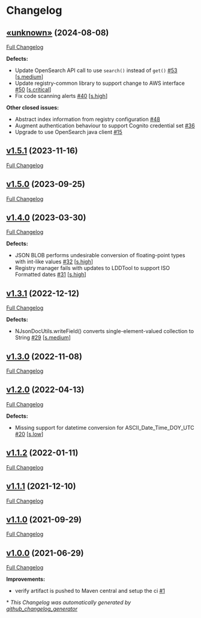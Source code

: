 # Changelog

## [«unknown»](https://github.com/NASA-PDS/registry-common/tree/«unknown») (2024-08-08)

[Full Changelog](https://github.com/NASA-PDS/registry-common/compare/v1.5.1...«unknown»)

**Defects:**

- Update OpenSearch API call to use `search()` instead of `get()` [\#53](https://github.com/NASA-PDS/registry-common/issues/53) [[s.medium](https://github.com/NASA-PDS/registry-common/labels/s.medium)]
- Update registry-common library to support change to AWS interface [\#50](https://github.com/NASA-PDS/registry-common/issues/50) [[s.critical](https://github.com/NASA-PDS/registry-common/labels/s.critical)]
- Fix code scanning alerts [\#40](https://github.com/NASA-PDS/registry-common/issues/40) [[s.high](https://github.com/NASA-PDS/registry-common/labels/s.high)]

**Other closed issues:**

- Abstract index information from registry configuration [\#48](https://github.com/NASA-PDS/registry-common/issues/48)
- Augment authentication behaviour to support Cognito credential set [\#36](https://github.com/NASA-PDS/registry-common/issues/36)
- Upgrade to use OpenSearch java client [\#15](https://github.com/NASA-PDS/registry-common/issues/15)

## [v1.5.1](https://github.com/NASA-PDS/registry-common/tree/v1.5.1) (2023-11-16)

[Full Changelog](https://github.com/NASA-PDS/registry-common/compare/v1.5.0...v1.5.1)

## [v1.5.0](https://github.com/NASA-PDS/registry-common/tree/v1.5.0) (2023-09-25)

[Full Changelog](https://github.com/NASA-PDS/registry-common/compare/v1.4.0...v1.5.0)

## [v1.4.0](https://github.com/NASA-PDS/registry-common/tree/v1.4.0) (2023-03-30)

[Full Changelog](https://github.com/NASA-PDS/registry-common/compare/v1.3.1...v1.4.0)

**Defects:**

- JSON BLOB performs undesirable conversion of floating-point types with int-like values [\#32](https://github.com/NASA-PDS/registry-common/issues/32) [[s.high](https://github.com/NASA-PDS/registry-common/labels/s.high)]
- Registry manager fails with updates to LDDTool to support ISO Formatted dates [\#31](https://github.com/NASA-PDS/registry-common/issues/31) [[s.high](https://github.com/NASA-PDS/registry-common/labels/s.high)]

## [v1.3.1](https://github.com/NASA-PDS/registry-common/tree/v1.3.1) (2022-12-12)

[Full Changelog](https://github.com/NASA-PDS/registry-common/compare/v1.3.0...v1.3.1)

**Defects:**

- NJsonDocUtils.writeField\(\) converts single-element-valued collection to String [\#29](https://github.com/NASA-PDS/registry-common/issues/29) [[s.medium](https://github.com/NASA-PDS/registry-common/labels/s.medium)]

## [v1.3.0](https://github.com/NASA-PDS/registry-common/tree/v1.3.0) (2022-11-08)

[Full Changelog](https://github.com/NASA-PDS/registry-common/compare/v1.2.0...v1.3.0)

## [v1.2.0](https://github.com/NASA-PDS/registry-common/tree/v1.2.0) (2022-04-13)

[Full Changelog](https://github.com/NASA-PDS/registry-common/compare/v1.1.2...v1.2.0)

**Defects:**

- Missing support for datetime conversion for ASCII\_Date\_Time\_DOY\_UTC [\#20](https://github.com/NASA-PDS/registry-common/issues/20) [[s.low](https://github.com/NASA-PDS/registry-common/labels/s.low)]

## [v1.1.2](https://github.com/NASA-PDS/registry-common/tree/v1.1.2) (2022-01-11)

[Full Changelog](https://github.com/NASA-PDS/registry-common/compare/v1.1.1...v1.1.2)

## [v1.1.1](https://github.com/NASA-PDS/registry-common/tree/v1.1.1) (2021-12-10)

[Full Changelog](https://github.com/NASA-PDS/registry-common/compare/v1.1.0...v1.1.1)

## [v1.1.0](https://github.com/NASA-PDS/registry-common/tree/v1.1.0) (2021-09-29)

[Full Changelog](https://github.com/NASA-PDS/registry-common/compare/v1.0.0...v1.1.0)

## [v1.0.0](https://github.com/NASA-PDS/registry-common/tree/v1.0.0) (2021-06-29)

[Full Changelog](https://github.com/NASA-PDS/registry-common/compare/cdda44b7ee3c3c9ded4c11a60dabc7fe36dffc90...v1.0.0)

**Improvements:**

- verify artifact is pushed to Maven central and setup the ci [\#1](https://github.com/NASA-PDS/registry-common/issues/1)



\* *This Changelog was automatically generated by [github_changelog_generator](https://github.com/github-changelog-generator/github-changelog-generator)*
